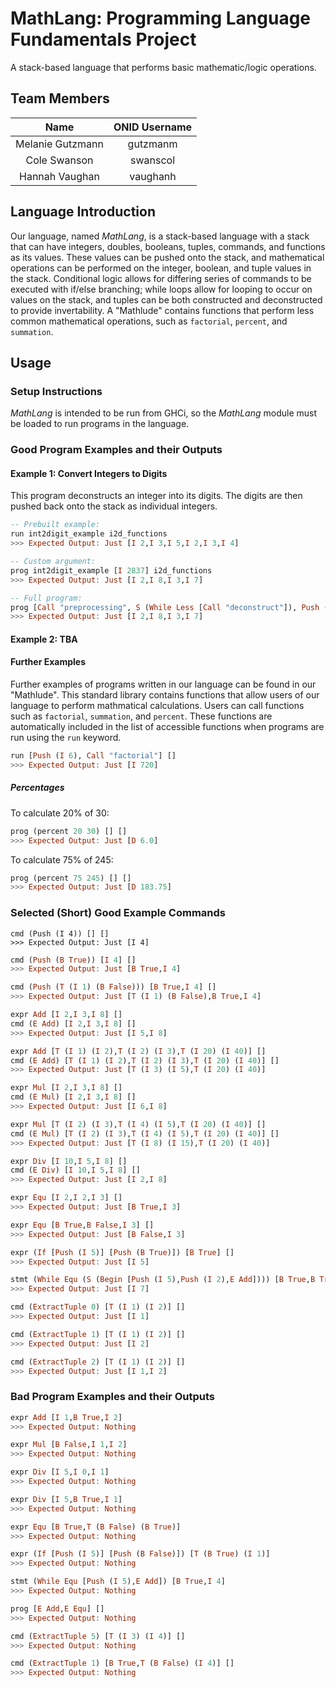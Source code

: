# MathLang: Programming Language Fundamentals Project
A stack-based language that performs basic mathematic/logic operations.

## Team Members
Name			 | ONID Username
:---------------:|:--------------:
Melanie Gutzmann | gutzmanm
Cole Swanson     | swanscol
Hannah Vaughan   | vaughanh

## Language Introduction
Our language, named _MathLang_, is a stack-based language with a stack that can have integers, doubles, booleans, tuples, commands, and functions as its values. These values can be pushed onto the stack, and mathematical operations can be performed on the integer, boolean, and tuple values in the stack. Conditional logic allows for differing series of commands to be executed with if/else branching; while loops allow for looping to occur on values on the stack, and tuples can be both constructed and deconstructed to provide invertability. A "Mathlude" contains functions that perform less common mathematical operations, such as `factorial`, `percent`, and `summation`.

## Usage
### Setup Instructions
_MathLang_ is intended to be run from GHCi, so the _MathLang_ module must be loaded to run programs in the language.

### Good Program Examples and their Outputs
#### Example 1: Convert Integers to Digits
This program deconstructs an integer into its digits. The digits are then pushed back onto the stack as individual integers.
```haskell
-- Prebuilt example:
run int2digit_example i2d_functions
>>> Expected Output: Just [I 2,I 3,I 5,I 2,I 3,I 4]

-- Custom argument:
prog int2digit_example [I 2837] i2d_functions
>>> Expected Output: Just [I 2,I 8,I 3,I 7]

-- Full program:
prog [Call "preprocessing", S (While Less [Call "deconstruct"]), Push (F "cleanup"), CallStackFunc] [I 2837] [  ("preprocessing", [E Dup, Push (I 0)]), ("deconstruct", [E Dup, Push (I 10), E Mod, Swap, Push (I 10), Swap, E Div, E Dup, Push (I 0)]), ("cleanup", [Pop])]
>>> Expected Output: Just [I 2,I 8,I 3,I 7]
```

#### Example 2: TBA

#### Further Examples
Further examples of programs written in our language can be found in our "Mathlude". This standard library contains functions that allow users of our language to perform mathmatical calculations. Users can call functions such as `factorial`, `summation`, and `percent`. These functions are automatically included in the list of accessible functions when programs are run using the `run` keyword.

```haskell
run [Push (I 6), Call "factorial"] []
>>> Expected Output: Just [I 720]
```

##### Percentages
To calculate 20% of 30:
```haskell
prog (percent 20 30) [] []
>>> Expected Output: Just [D 6.0]
```

To calculate 75% of 245:
```haskell
prog (percent 75 245) [] []
>>> Expected Output: Just [D 183.75]
```

### Selected (Short) Good Example Commands
```
cmd (Push (I 4)) [] []
>>> Expected Output: Just [I 4]
```

```haskell
cmd (Push (B True)) [I 4] []
>>> Expected Output: Just [B True,I 4]
```

```haskell
cmd (Push (T (I 1) (B False))) [B True,I 4] []
>>> Expected Output: Just [T (I 1) (B False),B True,I 4]
```

```haskell
expr Add [I 2,I 3,I 8] []
cmd (E Add) [I 2,I 3,I 8] []
>>> Expected Output: Just [I 5,I 8]
```

```haskell
expr Add [T (I 1) (I 2),T (I 2) (I 3),T (I 20) (I 40)] []
cmd (E Add) [T (I 1) (I 2),T (I 2) (I 3),T (I 20) (I 40)] []
>>> Expected Output: Just [T (I 3) (I 5),T (I 20) (I 40)]
```

```haskell
expr Mul [I 2,I 3,I 8] []
cmd (E Mul) [I 2,I 3,I 8] []
>>> Expected Output: Just [I 6,I 8]
```

```haskell
expr Mul [T (I 2) (I 3),T (I 4) (I 5),T (I 20) (I 40)] []
cmd (E Mul) [T (I 2) (I 3),T (I 4) (I 5),T (I 20) (I 40)] []
>>> Expected Output: Just [T (I 8) (I 15),T (I 20) (I 40)]
```

```haskell
expr Div [I 10,I 5,I 8] []
cmd (E Div) [I 10,I 5,I 8] []
>>> Expected Output: Just [I 2,I 8]
```

```haskell
expr Equ [I 2,I 2,I 3] []
>>> Expected Output: Just [B True,I 3]
```

```haskell
expr Equ [B True,B False,I 3] []
>>> Expected Output: Just [B False,I 3]
```

```haskell
expr (If [Push (I 5)] [Push (B True)]) [B True] []
>>> Expected Output: Just [I 5]
```

```haskell
stmt (While Equ (S (Begin [Push (I 5),Push (I 2),E Add]))) [B True,B True] []
>>> Expected Output: Just [I 7]
```

```haskell
cmd (ExtractTuple 0) [T (I 1) (I 2)] []
>>> Expected Output: Just [I 1]
```

```haskell
cmd (ExtractTuple 1) [T (I 1) (I 2)] []
>>> Expected Output: Just [I 2]
```

```haskell
cmd (ExtractTuple 2) [T (I 1) (I 2)] []
>>> Expected Output: Just [I 1,I 2]
```

### Bad Program Examples and their Outputs
```haskell
expr Add [I 1,B True,I 2]
>>> Expected Output: Nothing
```

```haskell
expr Mul [B False,I 1,I 2]
>>> Expected Output: Nothing
```

```haskell
expr Div [I 5,I 0,I 1]
>>> Expected Output: Nothing
```

```haskell
expr Div [I 5,B True,I 1]
>>> Expected Output: Nothing
```

```haskell
expr Equ [B True,T (B False) (B True)]
>>> Expected Output: Nothing
```

```haskell
expr (If [Push (I 5)] [Push (B False)]) [T (B True) (I 1)]
>>> Expected Output: Nothing
```

```haskell
stmt (While Equ [Push (I 5),E Add]) [B True,I 4]
>>> Expected Output: Nothing
```

```haskell
prog [E Add,E Equ] []
>>> Expected Output: Nothing
```

```haskell
cmd (ExtractTuple 5) [T (I 3) (I 4)] []
>>> Expected Output: Nothing
```

```haskell
cmd (ExtractTuple 1) [B True,T (B False) (I 4)] []
>>> Expected Output: Nothing
```